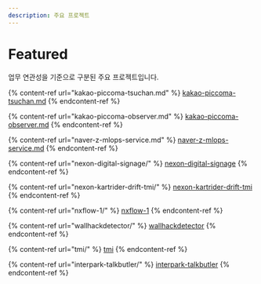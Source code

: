 ```yaml
---
description: 주요 프로젝트
---
```


# Featured

업무 연관성을 기준으로 구분된 주요 프로젝트입니다.



{% content-ref url="kakao-piccoma-tsuchan.md" %}
[kakao-piccoma-tsuchan.md](kakao-piccoma-tsuchan.md)
{% endcontent-ref %}

{% content-ref url="kakao-piccoma-observer.md" %}
[kakao-piccoma-observer.md](kakao-piccoma-observer.md)
{% endcontent-ref %}

{% content-ref url="naver-z-mlops-service.md" %}
[naver-z-mlops-service.md](naver-z-mlops-service.md)
{% endcontent-ref %}

{% content-ref url="nexon-digital-signage/" %}
[nexon-digital-signage](nexon-digital-signage/)
{% endcontent-ref %}

{% content-ref url="nexon-kartrider-drift-tmi/" %}
[nexon-kartrider-drift-tmi](nexon-kartrider-drift-tmi/)
{% endcontent-ref %}

{% content-ref url="nxflow-1/" %}
[nxflow-1](nxflow-1/)
{% endcontent-ref %}

{% content-ref url="wallhackdetector/" %}
[wallhackdetector](wallhackdetector/)
{% endcontent-ref %}

{% content-ref url="tmi/" %}
[tmi](tmi/)
{% endcontent-ref %}

{% content-ref url="interpark-talkbutler/" %}
[interpark-talkbutler](interpark-talkbutler/)
{% endcontent-ref %}

